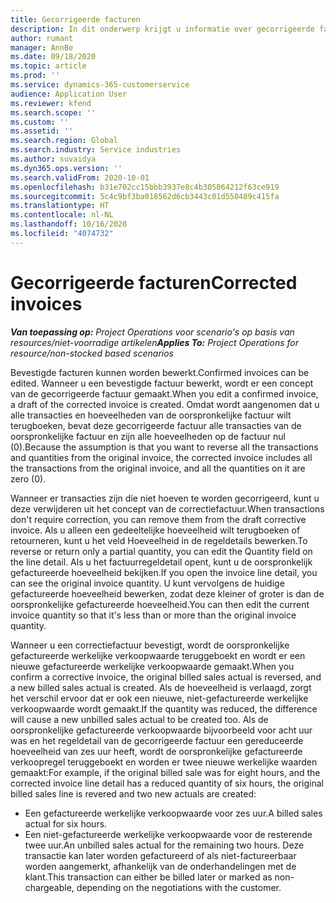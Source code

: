 ```yaml
---
title: Gecorrigeerde facturen
description: In dit onderwerp krijgt u informatie over gecorrigeerde factureren.
author: rumant
manager: AnnBe
ms.date: 09/18/2020
ms.topic: article
ms.prod: ''
ms.service: dynamics-365-customerservice
audience: Application User
ms.reviewer: kfend
ms.search.scope: ''
ms.custom: ''
ms.assetid: ''
ms.search.region: Global
ms.search.industry: Service industries
ms.author: suvaidya
ms.dyn365.ops.version: ''
ms.search.validFrom: 2020-10-01
ms.openlocfilehash: b31e702cc15bbb3937e8c4b305064212f63ce919
ms.sourcegitcommit: 5c4c9bf3ba018562d6cb3443c01d550489c415fa
ms.translationtype: HT
ms.contentlocale: nl-NL
ms.lasthandoff: 10/16/2020
ms.locfileid: "4074732"
---
```

# <a name="corrected-invoices"></a><span data-ttu-id="2b140-103">Gecorrigeerde facturen</span><span class="sxs-lookup"><span data-stu-id="2b140-103">Corrected invoices</span></span>

<span data-ttu-id="2b140-104">_**Van toepassing op:** Project Operations voor scenario's op basis van resources/niet-voorradige artikelen_</span><span class="sxs-lookup"><span data-stu-id="2b140-104">_**Applies To:** Project Operations for resource/non-stocked based scenarios_</span></span>

<span data-ttu-id="2b140-105">Bevestigde facturen kunnen worden bewerkt.</span><span class="sxs-lookup"><span data-stu-id="2b140-105">Confirmed invoices can be edited.</span></span> <span data-ttu-id="2b140-106">Wanneer u een bevestigde factuur bewerkt, wordt er een concept van de gecorrigeerde factuur gemaakt.</span><span class="sxs-lookup"><span data-stu-id="2b140-106">When you edit a confirmed invoice, a draft of the corrected invoice is created.</span></span> <span data-ttu-id="2b140-107">Omdat wordt aangenomen dat u alle transacties en hoeveelheden van de oorspronkelijke factuur wilt terugboeken, bevat deze gecorrigeerde factuur alle transacties van de oorspronkelijke factuur en zijn alle hoeveelheden op de factuur nul (0).</span><span class="sxs-lookup"><span data-stu-id="2b140-107">Because the assumption is that you want to reverse all the transactions and quantities from the original invoice, the corrected invoice includes all the transactions from the original invoice, and all the quantities on it are zero (0).</span></span>

<span data-ttu-id="2b140-108">Wanneer er transacties zijn die niet hoeven te worden gecorrigeerd, kunt u deze verwijderen uit het concept van de correctiefactuur.</span><span class="sxs-lookup"><span data-stu-id="2b140-108">When transactions don't require correction, you can remove them from the draft corrective invoice.</span></span> <span data-ttu-id="2b140-109">Als u alleen een gedeeltelijke hoeveelheid wilt terugboeken of retourneren, kunt u het veld Hoeveelheid in de regeldetails bewerken.</span><span class="sxs-lookup"><span data-stu-id="2b140-109">To reverse or return only a partial quantity, you can edit the Quantity field on the line detail.</span></span> <span data-ttu-id="2b140-110">Als u het factuurregeldetail opent, kunt u de oorspronkelijk gefactureerde hoeveelheid bekijken.</span><span class="sxs-lookup"><span data-stu-id="2b140-110">If you open the invoice line detail, you can see the original invoice quantity.</span></span> <span data-ttu-id="2b140-111">U kunt vervolgens de huidige gefactureerde hoeveelheid bewerken, zodat deze kleiner of groter is dan de oorspronkelijke gefactureerde hoeveelheid.</span><span class="sxs-lookup"><span data-stu-id="2b140-111">You can then edit the current invoice quantity so that it's less than or more than the original invoice quantity.</span></span>

<span data-ttu-id="2b140-112">Wanneer u een correctiefactuur bevestigt, wordt de oorspronkelijke gefactureerde werkelijke verkoopwaarde teruggeboekt en wordt er een nieuwe gefactureerde werkelijke verkoopwaarde gemaakt.</span><span class="sxs-lookup"><span data-stu-id="2b140-112">When you confirm a corrective invoice, the original billed sales actual is reversed, and a new billed sales actual is created.</span></span> <span data-ttu-id="2b140-113">Als de hoeveelheid is verlaagd, zorgt het verschil ervoor dat er ook een nieuwe, niet-gefactureerde werkelijke verkoopwaarde wordt gemaakt.</span><span class="sxs-lookup"><span data-stu-id="2b140-113">If the quantity was reduced, the difference will cause a new unbilled sales actual to be created too.</span></span> <span data-ttu-id="2b140-114">Als de oorspronkelijke gefactureerde verkoopwaarde bijvoorbeeld voor acht uur was en het regeldetail van de gecorrigeerde factuur een gereduceerde hoeveelheid van zes uur heeft, wordt de oorspronkelijke gefactureerde verkoopregel teruggeboekt en worden er twee nieuwe werkelijke waarden gemaakt:</span><span class="sxs-lookup"><span data-stu-id="2b140-114">For example, if the original billed sale was for eight hours, and the corrected invoice line detail has a reduced quantity of six hours, the original billed sales line is revered and two new actuals are created:</span></span>

- <span data-ttu-id="2b140-115">Een gefactureerde werkelijke verkoopwaarde voor zes uur.</span><span class="sxs-lookup"><span data-stu-id="2b140-115">A billed sales actual for six hours.</span></span>
- <span data-ttu-id="2b140-116">Een niet-gefactureerde werkelijke verkoopwaarde voor de resterende twee uur.</span><span class="sxs-lookup"><span data-stu-id="2b140-116">An unbilled sales actual for the remaining two hours.</span></span> <span data-ttu-id="2b140-117">Deze transactie kan later worden gefactureerd of als niet-factureerbaar worden aangemerkt, afhankelijk van de onderhandelingen met de klant.</span><span class="sxs-lookup"><span data-stu-id="2b140-117">This transaction can either be billed later or marked as non-chargeable, depending on the negotiations with the customer.</span></span>
